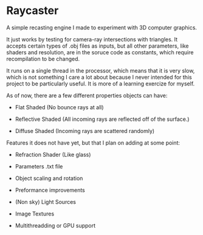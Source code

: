 # Raycaster
A simple recasting engine I made to experiment with 3D computer graphics.

It just works by testing for camera-ray intersections with triangles.
It accepts certain types of .obj files as inputs, but all other parameters, like shaders and resolution, are in the soruce code as constants, which require recompilation to be changed.

It runs on a single thread in the processor, which means that it is very slow, which is not something I care a lot about because I never intended for this project to be particularly useful. It is more of a learning exercize for myself.

As of now, there are a few different properties objects can have:

* Flat Shaded (No bounce rays at all)

* Reflective Shaded (All incoming rays are reflected off of the surface.)

* Diffuse Shaded (Incoming rays are scattered randomly)




Features it does not have yet, but that I plan on adding at some point:

* Refraction Shader (Like glass)

* Parameters .txt file

* Object scaling and rotation

* Preformance improvements

* (Non sky) Light Sources

* Image Textures

* Multithreadding or GPU support
